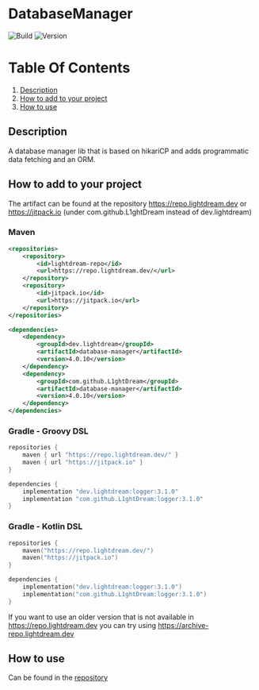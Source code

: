 
# DatabaseManager

![Build](../../actions/workflows/build.yml/badge.svg)
![Version](https://img.shields.io/badge/Version-4.0.10-red.svg)

# Table Of Contents
1. [Description](#description)
2. [How to add to your project](#how-to-add-to-your-project)
3. [How to use](#how-to-use)

## Description
A database manager lib that is based on hikariCP and adds programmatic data fetching and an ORM.

## How to add to your project


The artifact can be found at the repository https://repo.lightdream.dev or https://jitpack.io (under com.github.L1ghtDream instead of dev.lightdream)

### Maven
```xml
<repositories>
    <repository>
        <id>lightdream-repo</id>
        <url>https://repo.lightdream.dev/</url>
    </repository>
    <repository>
        <id>jitpack.io</id>
        <url>https://jitpack.io</url>
    </repository>
</repositories>
```
```xml
<dependencies>
    <dependency>
        <groupId>dev.lightdream</groupId>
        <artifactId>database-manager</artifactId>
        <version>4.0.10</version>
    </dependency>
    <dependency>
        <groupId>com.github.L1ghtDream</groupId>
        <artifactId>database-manager</artifactId>
        <version>4.0.10</version>
    </dependency>
</dependencies>
```

### Gradle - Groovy DSL
```groovy
repositories {
    maven { url "https://repo.lightdream.dev/" }
    maven { url "https://jitpack.io" }
}

dependencies {
    implementation "dev.lightdream:logger:3.1.0"
    implementation "com.github.L1ghtDream:logger:3.1.0"
}
```

### Gradle - Kotlin DSL
```kotlin
repositories {
    maven("https://repo.lightdream.dev/")
    maven("https://jitpack.io")
}

dependencies {
    implementation("dev.lightdream:logger:3.1.0")
    implementation("com.github.L1ghtDream:logger:3.1.0")
}
```

If you want to use an older version that is not available in https://repo.lightdream.dev you can try using https://archive-repo.lightdream.dev


## How to use

Can be found in the [repository](/src/main/java/example)
